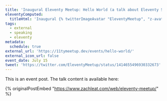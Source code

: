 ```yaml
---
title: 'Inaugural Eleventy Meetup: Hello World (a talk about Eleventy Serverless)'
eleventyComputed:
  titleHtml: 'Inaugural {% twitterImageAvatar "EleventyMeetup", "z-avatar-eq" %}Eleventy Meetup: Hello World (a talk about Eleventy Serverless)'
tags:
  - external
  - speaking
  - eleventy
metadata:
  schedule: true
external_url: 'https://11tymeetup.dev/events/hello-world/'
external_icon_url: false
event_date: July 15
tweet: 'https://twitter.com/EleventyMeetup/status/1414655496930332673'
---
```

This is an event post. The talk content is available here:

{% originalPostEmbed "https://www.zachleat.com/web/eleventy-meetup/" %}
